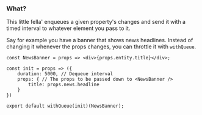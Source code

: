 ### What?

This little fella' enqueues a given property's changes and send it with a timed interval to whatever element you pass to it.

Say for example you have a banner that shows news headlines. Instead of changing it whenever the props changes, you can throttle it with `withQueue`.

```
const NewsBanner = props => <div>{props.entity.title}</div>;

const init = props => ({
    duration: 5000, // Dequeue interval
    props: { // The props to be passed down to <NewsBanner />
        title: props.news.headline
    }
})

export default withQueue(init)(NewsBanner);
```